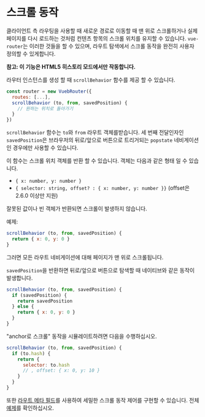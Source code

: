 # 스크롤 동작

클라이언트 측 라우팅을 사용할 때 새로운 경로로 이동할 때 맨 위로 스크롤하거나 실제 페이지를 다시 로드하는 것처럼 컨텐츠 항목의 스크롤 위치를 유지할 수 있습니다. `vue-router`는 이러한 것들을 할 수 있으며, 라우트 탐색에서 스크롤 동작을 완전히 사용자 정의할 수 있게합니다.

**참고: 이 기능은 HTML5 히스토리 모드에서만 작동합니다.**

라우터 인스턴스를 생성 할 때 `scrollBehavior` 함수를 제공 할 수 있습니다.

``` js
const router = new VuebRouter({
  routes: [...],
  scrollBehavior (to, from, savedPosition) {
    // 원하는 위치로 돌아가기
  }
})
```

`scrollBehavior` 함수는 `to`와 `from` 라우트 객체를받습니다. 세 번째 전달인자인 `savedPosition`은 브라우저의 뒤로/앞으로 버튼으로 트리거되는 `popstate` 네비게이션인 경우에만 사용할 수 있습니다.

이 함수는 스크롤 위치 객체를 반환 할 수 있습니다. 객체는 다음과 같은 형태 일 수 있습니다.

- `{ x: number, y: number }`
- `{ selector: string, offset? : { x: number, y: number }}` (offset은 2.6.0 이상만 지원)

잘못된 값이나 빈 객체가 반환되면 스크롤이 발생하지 않습니다.

예제:

``` js
scrollBehavior (to, from, savedPosition) {
  return { x: 0, y: 0 }
}
```

그러면 모든 라우트 네비게이션에 대해 페이지가 맨 위로 스크롤됩니다.

`savedPosition`을 반환하면 뒤로/앞으로 버튼으로 탐색할 때 네이티브와 같은 동작이 발생합니다.

``` js
scrollBehavior (to, from, savedPosition) {
  if (savedPosition) {
    return savedPosition
  } else {
    return { x: 0, y: 0 }
  }
}
```

"anchor로 스크롤" 동작을 시뮬레이트하려면 다음을 수행하십시오.

``` js
scrollBehavior (to, from, savedPosition) {
  if (to.hash) {
    return {
      selector: to.hash
      // , offset: { x: 0, y: 10 }
    }
  }
}
```

또한 [라우트 메타 필드](meta.md)를 사용하여 세밀한 스크롤 동작 제어를 구현할 수 있습니다. 전체 [예제](https://github.com/vuejs/vue-router/blob/dev/examples/scroll-behavior/app.js)를 확인하십시오.
